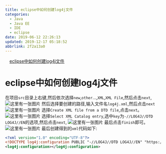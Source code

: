 ```yaml
---
title: eclipse中如何创建log4j文件
categories: 
  - Java
  - Java EE
  - IDE
  - eclipse
date: 2019-06-12 22:26:13
updated: 2019-12-17 05:18:52
abbrlink: 2f2a13a0
---
```

<div id='my_toc'><a href="/blog/2f2a13a0/#eclipse中如何创建log4j文件" class="header_1">eclipse中如何创建log4j文件</a>&nbsp;<br></div>
<style>.header_1{margin-left: 1em;}.header_2{margin-left: 2em;}.header_3{margin-left: 3em;}.header_4{margin-left: 4em;}.header_5{margin-left: 5em;}.header_6{margin-left: 6em;}</style>
<!--more-->
<script>if (navigator.platform.search('arm')==-1){document.getElementById('my_toc').style.display = 'none';}var e,p = document.getElementsByTagName('p');while (p.length>0) {e = p[0];e.parentElement.removeChild(e);}</script>

<!--end-->
# eclipse中如何创建log4j文件 #
在项目`src`目录上右键,然后依次选择`new`,`other`...,`XML`,`XML File`,然后点击`next`,
![这里有一张图片](https://image-1257720033.cos.ap-shanghai.myqcloud.com/blog/JavaEE/IDE/Eclipse/log4j/newLog4jXmlFile/1.png)
然后选择要创建的路径,输入文件名`log4j.xml`,然后点击`next`
![这里有一张图片](https://image-1257720033.cos.ap-shanghai.myqcloud.com/blog/JavaEE/IDE/Eclipse/log4j/newLog4jXmlFile/2.png)
选择`Create XML file from a DTD file`,点击`next`。
![这里有一张图片](https://image-1257720033.cos.ap-shanghai.myqcloud.com/blog/JavaEE/IDE/Eclipse/log4j/newLog4jXmlFile/3.png)
选择`Select XML Catalog entry`,选中`key`为`-//LOG4J//DTD LOG4J//EN`的选项,然后点击`next`,
![这里有一张图片](https://image-1257720033.cos.ap-shanghai.myqcloud.com/blog/JavaEE/IDE/Eclipse/log4j/newLog4jXmlFile/4.png)
最后点击`finish`即可。
![这里有一张图片](https://image-1257720033.cos.ap-shanghai.myqcloud.com/blog/JavaEE/IDE/Eclipse/log4j/newLog4jXmlFile/5.png)
最后创建得到的`xml`代码如下:
```xml
<?xml version="1.0" encoding="UTF-8"?>
<!DOCTYPE log4j:configuration PUBLIC "-//LOG4J//DTD LOG4J//EN" "https://logging.apache.org/log4j/1.2/apidocs/org/apache/log4j/xml/doc-files/log4j.dtd" >
<log4j:configuration></log4j:configuration>
```

